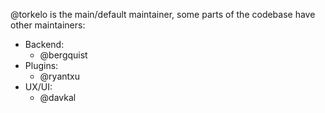 @torkelo is the main/default maintainer, some parts of the codebase have other maintainers:

* Backend:
  * @bergquist
* Plugins:
  * @ryantxu
* UX/UI:
  * @davkal
